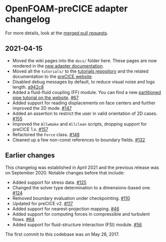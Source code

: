 # OpenFOAM-preCICE adapter changelog

For more details, look at the [merged pull requests](https://github.com/precice/openfoam-adapter/pulls?q=is%3Apr+is%3Amerged).

## 2021-04-15

- Moved the wiki pages into the `docs/` folder here. These pages are now rendered in the [new adapter documentation](https://precice.org/adapter-openfoam-overview.html).
- Moved all the `tutorials/` to the [tutorials repository](https://github.com/precice/tutorials) and the related documentation to the [preCICE website](https://precice.org/tutorials.html).
- Disabled debug messages by default, to reduce visual noise and logs length. [a942c8](https://github.com/precice/openfoam-adapter/commit/a942c8dc6a9f9ec29f0bb1d6625501657cdd8b65)
- Added a fluid-fluid coupling (FF) module. You can find a new [partitioned pipe tutorial on the website](https://precice.org/tutorials-partitioned-pipe.html). [#67](https://github.com/precice/openfoam-adapter/pull/67)
- Added support for reading displacements on face centers and further improved the 2D mode. [#147](https://github.com/precice/openfoam-adapter/pull/147)
- Added an assertion to restrict the user in valid orientation of 2D cases. [#155](https://github.com/precice/openfoam-adapter/pull/155)
- Improved the `Allwmake` and `Allclean` scripts, dropping support for preCICE 1.x. [#157](https://github.com/precice/openfoam-adapter/pull/157)
- Refactored the `Force` class. [#148](https://github.com/precice/openfoam-adapter/pull/148)
- Cleaned up a few non-const references to boundary fields. [#132](https://github.com/precice/openfoam-adapter/pull/132)

## Earlier changes

This changelog was established in April 2021 and the previous release was on September 2020. Notable changes before that include:

- Added support for stress data. [#125](https://github.com/precice/openfoam-adapter/pull/125)
- Changed the solver type determination to a dimensions-based one.  [#124](https://github.com/precice/openfoam-adapter/pull/124)
- Removed boundary evaluation under checkpointing. [#110](https://github.com/precice/openfoam-adapter/pull/110)
- Updated for preCICE v2. [#117](https://github.com/precice/openfoam-adapter/pull/117)
- Added support for nearest-projection mapping. [#46](https://github.com/precice/openfoam-adapter/pull/46)
- Added support for computing forces in compressible and turbulent flows. [#64](https://github.com/precice/openfoam-adapter/pull/64)
- Added support for fluid-structure interaction (FSI) module. [#56](https://github.com/precice/openfoam-adapter/pull/56)

The first commit to this codebase was on May 28, 2017.